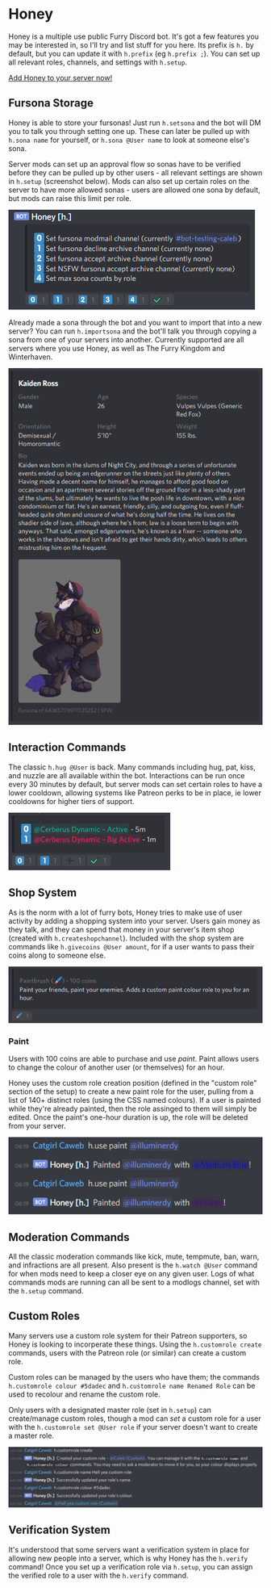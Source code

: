 # Honey

Honey is a multiple use public Furry Discord bot. It's got a few features you may be interested in, so I'll try and list stuff for you here. Its prefix is `h.` by default, but you can update it with `h.prefix` (eg `h.prefix ;`). You can set up all relevant roles, channels, and settings with `h.setup`.

[Add Honey to your server now!](https://discordapp.com/oauth2/authorize?client_id=690477072270753792&scope=bot&permissions=268484614)

## Fursona Storage

Honey is able to store your fursonas! Just run `h.setsona` and the bot will DM you to talk you through setting one up. These can later be pulled up with `h.sona name` for yourself, or `h.sona @User name` to look at someone else's sona.

Server mods can set up an approval flow so sonas have to be verified before they can be pulled up by other users - all relevant settings are shown in `h.setup` (screenshot below). Mods can also set up certain roles on the server to have more allowed sonas - users are allowed one sona by default, but mods can raise this limit per role.

![](/marketing/sona_settings.png)

Already made a sona through the bot and you want to import that into a new server? You can run `h.importsona` and the bot'll talk you through copying a sona from one of your servers into another. Currently supported are all servers where you use Honey, as well as The Furry Kingdom and Winterhaven.

![](/marketing/kaiden_sona.png)

## Interaction Commands

The classic `h.hug @User` is back. Many commands including hug, pat, kiss, and nuzzle are all available within the bot. Interactions can be run once every 30 minutes by default, but server mods can set certain roles to have a lower cooldown, allowing systems like Patreon perks to be in place, ie lower cooldowns for higher tiers of support.

![](/marketing/interaction_cooldown_settings.png)

## Shop System

As is the norm with a lot of furry bots, Honey tries to make use of user activity by adding a shopping system into your server. Users gain money as they talk, and they can spend that money in your server's item shop (created with `h.createshopchannel`). Included with the shop system are commands like `h.givecoins @User amount`, for if a user wants to pass their coins along to someone else.

![](/marketing/coin_shop.png)

### Paint

Users with 100 coins are able to purchase and use _paint_. Paint allows users to change the colour of another user (or themselves) for an hour.

Honey uses the custom role creation position (defined in the "custom role" section of the setup) to create a new paint role for the user, pulling from a list of 140+ distinct roles (using the CSS named colours). If a user is painted while they're already painted, then the role assinged to them will simply be edited. Once the paint's one-hour duration is up, the role will be deleted from your server.

![](/marketing/paint_used.png)

## Moderation Commands

All the classic moderation commands like kick, mute, tempmute, ban, warn, and infractions are all present. Also present is the `h.watch @User` command for when mods need to keep a closer eye on any given user. Logs of what commands mods are running can all be sent to a modlogs channel, set with the `h.setup` command.

## Custom Roles

Many servers use a custom role system for their Patreon supporters, so Honey is looking to incorperate these things. Using the `h.customrole create` commands, users with the Patreon role (or similar) can create a custom role.

Custom roles can be managed by the users who have them; the commands `h.customrole colour #5dadec` and `h.customrole name Renamed Role` can be used to recolour and rename the custom role.

Only users with a designated master role (set in `h.setup`) can create/manage custom roles, though a mod can _set_ a custom role for a user with the `h.customrole set @User role` if your server doesn't want to create a master role.

![](/marketing/custom_role.png)

## Verification System

It's understood that some servers want a verification system in place for allowing new people into a server, which is why Honey has the `h.verify` command! Once you set up a verification role via `h.setup`, you can assign the verified role to a user with the `h.verify` command.
